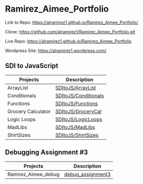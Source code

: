 # Ramirez_Aimee_Portfolio

Link to Repo: <https://alramirez1.github.io/Ramirez_Aimee_Portfolio/>

Clone: <https://github.com/alramirez1/Ramirez_Aimee_Portfolio.git>

Live Repo: <https://alramirez1.github.io/Ramirez_Aimee_Portfolio>

Wordpress Site:
<https://alramirez1.wordpress.com/>

## SDI to JavaScript

| Projects | Description |
| ----------- | ----------- |
| ArrayList | [SDItoJS/ArrayList](./SDItoJS/ArrayList)|
| Conditionals | [SDItoJS/Conditionals](./SDItoJS/Conditionals)|
| Functions | [SDItoJS/Functions](./SDItoJS/Functions)|
| Grocery Calculator| [SDItoJS/GroceryCal](./SDItoJS/GroceryCal)|
| Logic Loops | [SDItoJS/LogicLoops](./SDItoJS/LogicLoops)|
| MadLibs | [SDItoJS/MadLibs](./SDItoJS/MadLibs)|
| ShirtSizes | [SDItoJS/ShirtSizes](./SDItoJS/ShirtSizes)|

## Debugging Assignment #3

| Projects | Description |
| ----------- | ----------- |
| Ramirez_Aimee_debug | [debug_assignment3](./debug_assignment3)|


